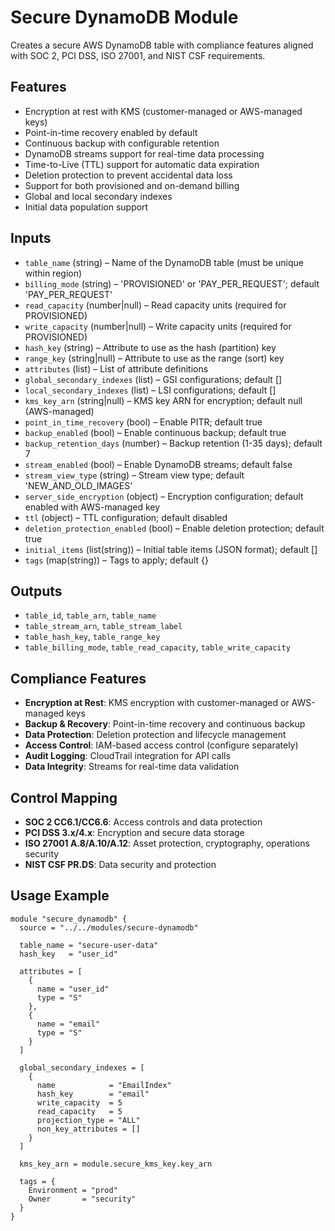 # Secure DynamoDB Module

Creates a secure AWS DynamoDB table with compliance features aligned with SOC 2, PCI DSS, ISO 27001, and NIST CSF requirements.

## Features

- Encryption at rest with KMS (customer-managed or AWS-managed keys)
- Point-in-time recovery enabled by default
- Continuous backup with configurable retention
- DynamoDB streams support for real-time data processing
- Time-to-Live (TTL) support for automatic data expiration
- Deletion protection to prevent accidental data loss
- Support for both provisioned and on-demand billing
- Global and local secondary indexes
- Initial data population support

## Inputs

- `table_name` (string) – Name of the DynamoDB table (must be unique within region)
- `billing_mode` (string) – 'PROVISIONED' or 'PAY_PER_REQUEST'; default 'PAY_PER_REQUEST'
- `read_capacity` (number|null) – Read capacity units (required for PROVISIONED)
- `write_capacity` (number|null) – Write capacity units (required for PROVISIONED)
- `hash_key` (string) – Attribute to use as the hash (partition) key
- `range_key` (string|null) – Attribute to use as the range (sort) key
- `attributes` (list) – List of attribute definitions
- `global_secondary_indexes` (list) – GSI configurations; default []
- `local_secondary_indexes` (list) – LSI configurations; default []
- `kms_key_arn` (string|null) – KMS key ARN for encryption; default null (AWS-managed)
- `point_in_time_recovery` (bool) – Enable PITR; default true
- `backup_enabled` (bool) – Enable continuous backup; default true
- `backup_retention_days` (number) – Backup retention (1-35 days); default 7
- `stream_enabled` (bool) – Enable DynamoDB streams; default false
- `stream_view_type` (string) – Stream view type; default 'NEW_AND_OLD_IMAGES'
- `server_side_encryption` (object) – Encryption configuration; default enabled with AWS-managed key
- `ttl` (object) – TTL configuration; default disabled
- `deletion_protection_enabled` (bool) – Enable deletion protection; default true
- `initial_items` (list(string)) – Initial table items (JSON format); default []
- `tags` (map(string)) – Tags to apply; default {}

## Outputs

- `table_id`, `table_arn`, `table_name`
- `table_stream_arn`, `table_stream_label`
- `table_hash_key`, `table_range_key`
- `table_billing_mode`, `table_read_capacity`, `table_write_capacity`

## Compliance Features

- **Encryption at Rest**: KMS encryption with customer-managed or AWS-managed keys
- **Backup & Recovery**: Point-in-time recovery and continuous backup
- **Data Protection**: Deletion protection and lifecycle management
- **Access Control**: IAM-based access control (configure separately)
- **Audit Logging**: CloudTrail integration for API calls
- **Data Integrity**: Streams for real-time data validation

## Control Mapping

- **SOC 2 CC6.1/CC6.6**: Access controls and data protection
- **PCI DSS 3.x/4.x**: Encryption and secure data storage
- **ISO 27001 A.8/A.10/A.12**: Asset protection, cryptography, operations security
- **NIST CSF PR.DS**: Data security and protection

## Usage Example

```hcl
module "secure_dynamodb" {
  source = "../../modules/secure-dynamodb"

  table_name = "secure-user-data"
  hash_key   = "user_id"
  
  attributes = [
    {
      name = "user_id"
      type = "S"
    },
    {
      name = "email"
      type = "S"
    }
  ]

  global_secondary_indexes = [
    {
      name            = "EmailIndex"
      hash_key        = "email"
      write_capacity  = 5
      read_capacity   = 5
      projection_type = "ALL"
      non_key_attributes = []
    }
  ]

  kms_key_arn = module.secure_kms_key.key_arn
  
  tags = {
    Environment = "prod"
    Owner       = "security"
  }
}
```
